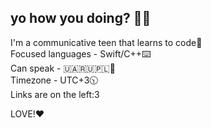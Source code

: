 ## yo how you doing? 👋🍻
I'm a communicative teen that learns to code💝  
Focused languages - Swift/C++⌨️  
Can speak - 🇺🇦🇷🇺🇵🇱🏴󠁧󠁢󠁥󠁮󠁧󠁿  
Timezone - UTC+3🕥  
Links are on the left:3  
  
LOVE!❤️
